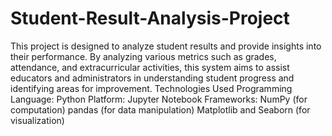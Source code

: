 # Student-Result-Analysis-Project
This project is designed to analyze student results and provide insights into their performance. By analyzing various metrics such as grades, attendance, and extracurricular activities, this system aims to assist educators and administrators in understanding student progress and identifying areas for improvement. 
Technologies Used
Programming Language: Python
Platform: Jupyter Notebook
Frameworks: NumPy (for computation)
            pandas (for data manipulation)
            Matplotlib and Seaborn (for visualization)
